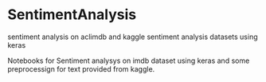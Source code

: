 # SentimentAnalysis
sentiment analysis on aclimdb and kaggle sentiment analysis datasets using keras

Notebooks for Sentiment analysys on imdb dataset using keras and some preprocessign for text provided from kaggle.
